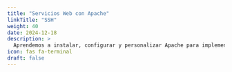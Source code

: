 ```yaml
---
title: "Servicios Web con Apache"
linkTitle: "SSH"
weight: 40
date: 2024-12-18
description: >
  Aprendemos a instalar, configurar y personalizar Apache para implementar servicios web efectivos.
icon: fas fa-terminal
draft: false
---
```


